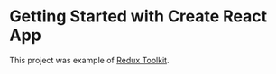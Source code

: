 # Getting Started with Create React App

This project was example of [Redux Toolkit](https://redux-toolkit.js.org/).

